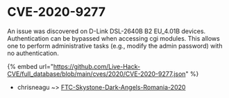 # CVE-2020-9277

An issue was discovered on D-Link DSL-2640B B2 EU_4.01B devices. Authentication can be bypassed when accessing cgi modules. This allows one to perform administrative tasks (e.g., modify the admin password) with no authentication.

{% embed url="https://github.com/Live-Hack-CVE/full_database/blob/main/cves/2020/CVE-2020-9277.json" %}


* chrisneagu ~> [FTC-Skystone-Dark-Angels-Romania-2020](https://zeste.alice-snow.ru/2020/database/cve-2020-9277/ftc-skystone-dark-angels-romania-2020-chrisneagu)